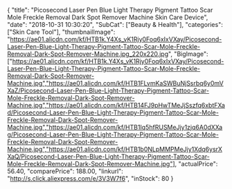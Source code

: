 {
	"title": "Picosecond Laser Pen Blue Light Therapy Pigment Tattoo Scar Mole Freckle Removal Dark Spot Remover Machine Skin Care Device",
	"date": "2018-10-31 10:30:20",
	"SubCat": ["Beauty & Health"],
	"categories": ["Skin Care Tool"],
	"thumbnailImage": "https://ae01.alicdn.com/kf/HTB1k.Y4Xs_vK1Rjy0Foq6xIxVXay/Picosecond-Laser-Pen-Blue-Light-Therapy-Pigment-Tattoo-Scar-Mole-Freckle-Removal-Dark-Spot-Remover-Machine.jpg_220x220.jpg",
	"BigImage": ["https://ae01.alicdn.com/kf/HTB1k.Y4Xs_vK1Rjy0Foq6xIxVXay/Picosecond-Laser-Pen-Blue-Light-Therapy-Pigment-Tattoo-Scar-Mole-Freckle-Removal-Dark-Spot-Remover-Machine.jpg","https://ae01.alicdn.com/kf/HTB1FLvmKaSWBuNjSsrbq6y0mVXaZ/Picosecond-Laser-Pen-Blue-Light-Therapy-Pigment-Tattoo-Scar-Mole-Freckle-Removal-Dark-Spot-Remover-Machine.jpg","https://ae01.alicdn.com/kf/HTB14FJ9pHwTMeJjSszfq6xbtFXad/Picosecond-Laser-Pen-Blue-Light-Therapy-Pigment-Tattoo-Scar-Mole-Freckle-Removal-Dark-Spot-Remover-Machine.jpg","https://ae01.alicdn.com/kf/HTB1Iq5hfRUSMeJjy1zjq6A0dXXag/Picosecond-Laser-Pen-Blue-Light-Therapy-Pigment-Tattoo-Scar-Mole-Freckle-Removal-Dark-Spot-Remover-Machine.jpg","https://ae01.alicdn.com/kf/HTB1b0NLpMMPMeJjy1Xdq6ysrXXaQ/Picosecond-Laser-Pen-Blue-Light-Therapy-Pigment-Tattoo-Scar-Mole-Freckle-Removal-Dark-Spot-Remover-Machine.jpg"],
	"actualPrice": 56.40,
	"comparePrice": 188.00,
	"linkurl": "http://s.click.aliexpress.com/e/3V3W7f6",
	"inStock": 80
}
